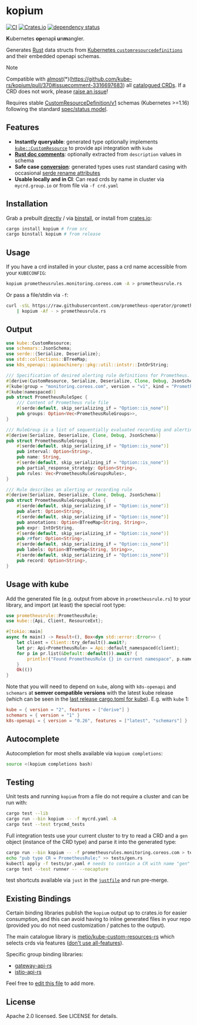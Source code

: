 # kopium

[![CI](https://github.com/kube-rs/kopium/actions/workflows/release.yml/badge.svg)](https://github.com/kube-rs/kopium/actions/workflows/release.yml)
[![Crates.io](https://img.shields.io/crates/v/kopium.svg)](https://crates.io/crates/kopium)
[![dependency status](https://deps.rs/repo/github/kube-rs/kopium/status.svg)](https://deps.rs/repo/github/kube-rs/kopium)

**K**ubernetes **op**enap**i** **u**n**m**angler.

Generates [Rust](https://www.rust-lang.org/) data structs from [Kubernetes `customresourcedefinitions`](https://kubernetes.io/docs/concepts/extend-kubernetes/api-extension/custom-resources/) and their embedded openapi schemas.

> [!NOTE]
> Compatible with [almost](https://github.com/search?q=repo%3Ametio%2Fkube-custom-resources-rs+path%3Aignore&type=code&p=2)(*)(https://github.com/kube-rs/kopium/pull/370#issuecomment-3316697683) all [catalogued CRDs](https://github.com/metio/kube-custom-resources-rs). If a CRD does not work, please [raise an issue](https://github.com/kube-rs/kopium/issues)!

Requires stable [CustomResourceDefinition/v1](https://kubernetes.io/blog/2019/09/18/kubernetes-1-16-release-announcement/#custom-resources-reach-general-availability) schemas (Kubernetes >=1.16) following the standard [spec/status model](https://kubernetes.io/docs/concepts/overview/working-with-objects/kubernetes-objects/#object-spec-and-status).

## Features

- **Instantly queryable**: generated type optionally implements [`kube::CustomResource`](https://docs.rs/kube/latest/kube/derive.CustomResource.html) to provide api integration with `kube`
- **[Rust doc comments](https://doc.rust-lang.org/rust-by-example/meta/doc.html#doc-comments)**: optionally extracted from `description` values in schema
- **Safe case [conversion](https://github.com/withoutboats/heck)**: generated types uses rust standard casing with occasional [serde rename attributes](https://serde.rs/field-attrs.html)
- **Usable locally and in CI**: Can read crds by name in cluster via `mycrd.group.io` or from file via `-f crd.yaml`

## Installation

Grab a prebuilt [directly](https://github.com/kube-rs/kopium/releases) / via [binstall](https://github.com/cargo-bins/cargo-binstall), or install from [crates.io](https://crates.io/crates/kopium):

```sh
cargo install kopium # from src
cargo binstall kopium # from release
```

## Usage

If you have a crd installed in your cluster, pass a crd name accessible from your `KUBECONFIG`:

```sh
kopium prometheusrules.monitoring.coreos.com -A > prometheusrule.rs
```

Or pass a file/stdin via `-f`:

```sh
curl -sSL https://raw.githubusercontent.com/prometheus-operator/prometheus-operator/main/example/prometheus-operator-crd/monitoring.coreos.com_prometheusrules.yaml \
    | kopium -Af - > prometheusrule.rs
```


## Output

```rust
use kube::CustomResource;
use schemars::JsonSchema;
use serde::{Serialize, Deserialize};
use std::collections::BTreeMap;
use k8s_openapi::apimachinery::pkg::util::intstr::IntOrString;

/// Specification of desired alerting rule definitions for Prometheus.
#[derive(CustomResource, Serialize, Deserialize, Clone, Debug, JsonSchema)]
#[kube(group = "monitoring.coreos.com", version = "v1", kind = "PrometheusRule", plural = "prometheusrules")]
#[kube(namespaced)]
pub struct PrometheusRuleSpec {
    /// Content of Prometheus rule file
    #[serde(default, skip_serializing_if = "Option::is_none")]
    pub groups: Option<Vec<PrometheusRuleGroups>>,
}

/// RuleGroup is a list of sequentially evaluated recording and alerting rules.
#[derive(Serialize, Deserialize, Clone, Debug, JsonSchema)]
pub struct PrometheusRuleGroups {
    #[serde(default, skip_serializing_if = "Option::is_none")]
    pub interval: Option<String>,
    pub name: String,
    #[serde(default, skip_serializing_if = "Option::is_none")]
    pub partial_response_strategy: Option<String>,
    pub rules: Vec<PrometheusRuleGroupsRules>,
}

/// Rule describes an alerting or recording rule
#[derive(Serialize, Deserialize, Clone, Debug, JsonSchema)]
pub struct PrometheusRuleGroupsRules {
    #[serde(default, skip_serializing_if = "Option::is_none")]
    pub alert: Option<String>,
    #[serde(default, skip_serializing_if = "Option::is_none")]
    pub annotations: Option<BTreeMap<String, String>>,
    pub expr: IntOrString,
    #[serde(default, skip_serializing_if = "Option::is_none")]
    pub r#for: Option<String>,
    #[serde(default, skip_serializing_if = "Option::is_none")]
    pub labels: Option<BTreeMap<String, String>>,
    #[serde(default, skip_serializing_if = "Option::is_none")]
    pub record: Option<String>,
}
```

## Usage with kube

Add the generated file (e.g. output from above in `prometheusrule.rs`) to your library, and import (at least) the special root type:

```rust
use prometheusrule::PrometheusRule;
use kube::{Api, Client, ResourceExt};

#[tokio::main]
async fn main() -> Result<(), Box<dyn std::error::Error>> {
    let client = Client::try_default().await?;
    let pr: Api<PrometheusRule> = Api::default_namespaced(client);
    for p in pr.list(&Default::default()).await? {
        println!("Found PrometheusRule {} in current namespace", p.name_any());
    }
    Ok(())
}
```

Note that you will need to depend on `kube`, along with `k8s-openapi` and `schemars` at **semver compatible versions** with the latest kube release (which can be seen in the [last release cargo.toml for kube](https://docs.rs/crate/kube/latest/source/Cargo.toml)). E.g. with `kube` 1:

```toml
kube = { version = "2", features = ["derive"] }
schemars = { version = "1" }
k8s-openapi = { version = "0.26", features = ["latest", "schemars"] }
```

## Autocomplete

Autocompletion for most shells available via `kopium completions`:

```sh
source <(kopium completions bash)
```

## Testing

Unit tests and running `kopium` from a file do not require a cluster and can be run with:

```sh
cargo test --lib
cargo run --bin kopium -- -f mycrd.yaml -A
cargo test --test trycmd_tests
```

Full integration tests use your current cluster to try to read a CRD and a `gen` object (instance of the CRD type) and parse it into the generated type:

```sh
cargo run --bin kopium -- -f prometheusrules.monitoring.coreos.com > tests/gen.rs
echo "pub type CR = PrometheusRule;" >> tests/gen.rs
kubectl apply -f tests/pr.yaml # needs to contain a CR with name "gen"
cargo test --test runner -- --nocapture
```

test shortcuts available via `just` in the [`justfile`](./justfile) and run pre-merge.

## Existing Bindings

Certain binding libraries publish the `kopium` output up to crates.io for easier consumption, and this can avoid having to inline generated files in your repo (provided you do not need customization / patches to the output).

The main catalogue library is [metio/kube-custom-resources-rs](https://github.com/metio/kube-custom-resources-rs) which selects crds via features ([don't use all-features](https://mastodon.online/@sebhoss/111356248593690997)).

Specific group binding libraries:
- [gateway-api-rs](https://github.com/kube-rs/gateway-api-rs)
- [istio-api-rs](https://github.com/BlankZhu/istio-api-rs)

Feel free to [edit this file](https://github.com/kube-rs/kopium/edit/main/README.md) to add more.

## License

Apache 2.0 licensed. See LICENSE for details.
